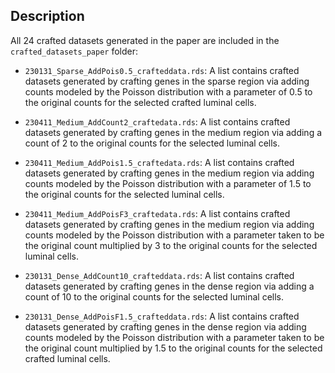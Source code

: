 ## Description

All 24 crafted datasets generated in the paper are included in the `crafted_datasets_paper` folder:

- `230131_Sparse_AddPois0.5_crafteddata.rds`: A list contains crafted datasets generated by crafting genes in the sparse region via adding counts modeled by the Poisson distribution with a parameter of 0.5 to the original counts for the selected crafted luminal cells.

- `230411_Medium_AddCount2_craftedata.rds`: A list contains crafted datasets generated by crafting genes in the medium region via adding a count of 2 to the original counts for the selected luminal cells.
  
- `230411_Medium_AddPois1.5_craftedata.rds`: A list contains crafted datasets generated by crafting genes in the medium region via adding counts modeled by the Poisson distribution with a parameter of 1.5 to the original counts for the selected luminal cells.
  
- `230411_Medium_AddPoisF3_craftedata.rds`: A list contains crafted datasets generated by crafting genes in the medium region via adding counts modeled by the Poisson distribution with a parameter taken to be the original count multiplied by 3 to the original counts for the selected luminal cells.
  
- `230131_Dense_AddCount10_crafteddata.rds`: A list contains crafted datasets generated by crafting genes in the dense region via adding a count of 10 to the original counts for the selected luminal cells.
  
- `230131_Dense_AddPoisF1.5_crafteddata.rds`: A list contains crafted datasets generated by crafting genes in the dense region via adding counts modeled by the Poisson distribution with a parameter taken to be the original count multiplied by 1.5 to the original counts for the selected crafted luminal cells.
  

